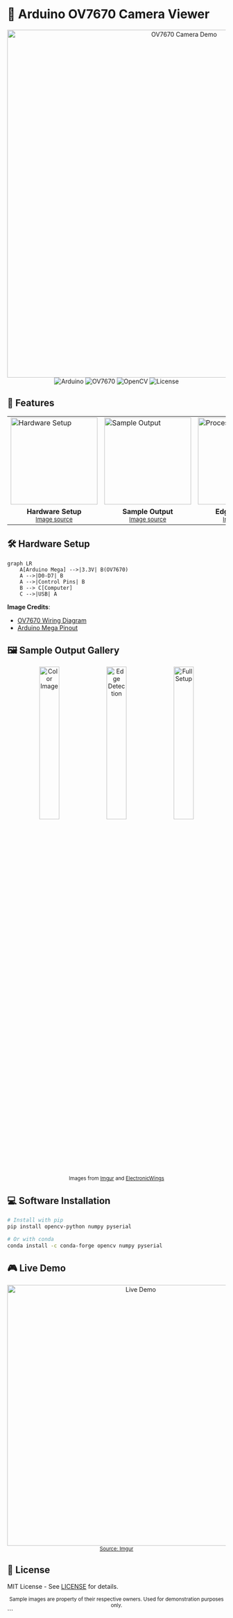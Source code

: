 # 📸 Arduino OV7670 Camera Viewer

<div align="center">
  <img src="https://i.imgur.com/JVQ8hQ2.jpg" width="800" alt="OV7670 Camera Demo">
  <br>
  <img src="https://img.shields.io/badge/Arduino-Mega%202560-blue?logo=arduino" alt="Arduino">
  <img src="https://img.shields.io/badge/Camera-OV7670-green" alt="OV7670">
  <img src="https://img.shields.io/badge/OpenCV-4.5+-orange?logo=opencv" alt="OpenCV">
  <img src="https://img.shields.io/github/license/yourusername/arduino-camera-viewer" alt="License">
</div>

## 🌟 Features

<div align="center">
  <table>
    <tr>
      <td><img width="200" src="https://i.imgur.com/7WzYd7T.jpg" alt="Hardware Setup"></td>
      <td><img width="200" src="https://i.imgur.com/5GpW3bD.png" alt="Sample Output"></td>
      <td><img width="200" src="https://i.imgur.com/9QZ7zJl.jpg" alt="Processing Demo"></td>
    </tr>
    <tr>
      <td align="center"><b>Hardware Setup</b><br><sub><a href="https://imgur.com/7WzYd7T">Image source</a></sub></td>
      <td align="center"><b>Sample Output</b><br><sub><a href="https://imgur.com/5GpW3bD">Image source</a></sub></td>
      <td align="center"><b>Edge Detection</b><br><sub><a href="https://imgur.com/9QZ7zJl">Image source</a></sub></td>
    </tr>
  </table>
</div>

## 🛠 Hardware Setup

```mermaid
graph LR
    A[Arduino Mega] -->|3.3V| B(OV7670)
    A -->|D0-D7| B
    A -->|Control Pins| B
    B --> C[Computer]
    C -->|USB| A
```

**Image Credits**:
- [OV7670 Wiring Diagram](https://www.electronicwings.com/sensors-modules/ov7670-camera-module)
- [Arduino Mega Pinout](https://components101.com/microcontrollers/arduino-mega)

## 🖼️ Sample Output Gallery

<div align="center">
  <img src="https://i.imgur.com/5GpW3bD.png" width="30%" alt="Color Image">
  <img src="https://i.imgur.com/9QZ7zJl.jpg" width="30%" alt="Edge Detection"> 
  <img src="https://i.imgur.com/JVQ8hQ2.jpg" width="30%" alt="Full Setup">
  <br>
  <sub>Images from <a href="https://imgur.com/">Imgur</a> and <a href="https://www.electronicwings.com">ElectronicWings</a></sub>
</div>

## 💻 Software Installation

```bash
# Install with pip
pip install opencv-python numpy pyserial

# Or with conda
conda install -c conda-forge opencv numpy pyserial
```

## 🎮 Live Demo

<div align="center">
  <img src="https://i.imgur.com/3WX7W.gif" width="600" alt="Live Demo">
  <br>
  <sub><a href="https://imgur.com/3WX7W">Source: Imgur</a></sub>
</div>

## 📜 License

MIT License - See [LICENSE](LICENSE) for details.

<div align="center">
  <sub>Sample images are property of their respective owners. Used for demonstration purposes only.</sub>
</div>
```
